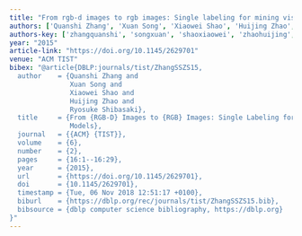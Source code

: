 ```yaml
---
title: "From rgb-d images to rgb images: Single labeling for mining visual models"
authors: ['Quanshi Zhang', 'Xuan Song', 'Xiaowei Shao', 'Huijing Zhao', 'Ryosuke Shibasaki']
authors-key: ['zhangquanshi', 'songxuan', 'shaoxiaowei', 'zhaohuijing', 'shibasakiryosuke']
year: "2015"
article-link: "https://doi.org/10.1145/2629701"
venue: "ACM TIST"
bibex: "@article{DBLP:journals/tist/ZhangSSZS15,
  author    = {Quanshi Zhang and
               Xuan Song and
               Xiaowei Shao and
               Huijing Zhao and
               Ryosuke Shibasaki},
  title     = {From {RGB-D} Images to {RGB} Images: Single Labeling for Mining Visual
               Models},
  journal   = {{ACM} {TIST}},
  volume    = {6},
  number    = {2},
  pages     = {16:1--16:29},
  year      = {2015},
  url       = {https://doi.org/10.1145/2629701},
  doi       = {10.1145/2629701},
  timestamp = {Tue, 06 Nov 2018 12:51:17 +0100},
  biburl    = {https://dblp.org/rec/journals/tist/ZhangSSZS15.bib},
  bibsource = {dblp computer science bibliography, https://dblp.org}
}"
---
```

